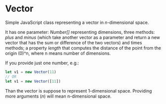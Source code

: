 # Vector

Simple JavaScript class representing a vector in *n*-dimensional space.

It has one parameter: *Number[]* representing dimensions, three methods: *plus* and *minus* (which take another vector as a parameter and return a new vector that has the sum or difference of the two vectors) and times methods; a property *length* that computes the distance of the point from the origin (0)^n, where n means number of dimensions.

If you provide just one number, e.g.:

```javascript
let v1 = new Vector(11)
// OR
let v1 = new Vector([11])
```

Than the vector is suppose to represent 1-dimensional space. Providing more arguments (*n*) will mean n-dimensional space.
